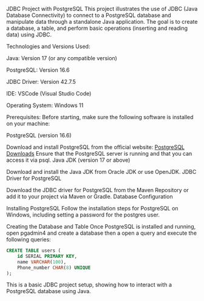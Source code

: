 JDBC Project with PostgreSQL
This project illustrates the use of JDBC (Java Database Connectivity) to connect to a PostgreSQL database and manipulate data through a standalone Java application. The goal is to create a database, a table, and perform basic operations (inserting and reading data) using JDBC.

Technologies and Versions Used:

Java: Version 17 (or any compatible version)

PostgreSQL: Version 16.6

JDBC Driver: Version 42.7.5

IDE: VSCode (Visual Studio Code)

Operating System: Windows 11


Prerequisites:
Before starting, make sure the following software is installed on your machine:

PostgreSQL (version 16.6)

Download and install PostgreSQL from the official website: [PostgreSQL Downloads](https://www.postgresql.org/download/)
Ensure that the PostgreSQL server is running and that you can access it via psql.
Java JDK (version 17 or above)

Download and install the Java JDK from Oracle JDK or use OpenJDK.
JDBC Driver for PostgreSQL

Download the JDBC driver for PostgreSQL from the Maven Repository or add it to your project via Maven or Gradle.
Database Configuration

Installing PostgreSQL
Follow the installation steps for PostgreSQL on Windows, including setting a password for the postgres user.

Creating the Database and Table
Once PostgreSQL is installed and running, open pgadmin4 and create a database then a open a query and execute the following queries:
```sql
CREATE TABLE users (
    id SERIAL PRIMARY KEY,
    name VARCHAR(100),
    Phone_number CHAR(8) UNIQUE
);
```
This is a basic JDBC project setup, showing how to interact with a PostgreSQL database using Java. 
